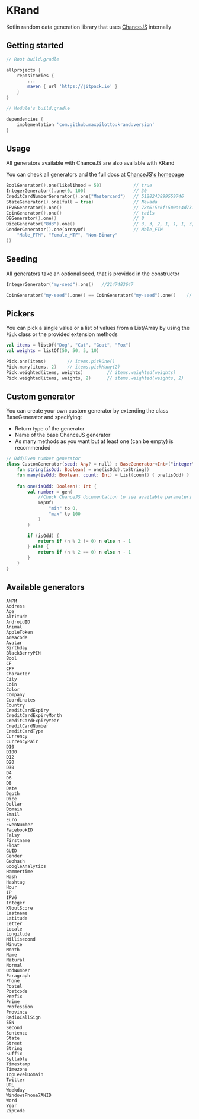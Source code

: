 # KRand

Kotlin random data generation library that uses [ChanceJS](https://chancejs.com/) internally

## Getting started

```gradle
// Root build.gradle

allprojects {
    repositories {
        ...
        maven { url 'https://jitpack.io' }
    }
}
```

```gradle
// Module's build.gradle

dependencies {
    implementation 'com.github.maxpilotto:krand:version'
}
```

## Usage

All generators available with ChanceJS are also available with KRand

You can check all generators and the full docs at [ChanceJS's homepage](https://chancejs.com/)

```kotlin
BoolGenerator().one(likelihood = 50)            // true
IntegerGenerator().one(0, 100)                  // 30
CreditCardNumberGenerator().one("Mastercard")   // 5128243899559746
StateGenerator().one(full = true)               // Nevada
IPV6Generator().one()                           // 78c6:5c6f:500a:4d73:b4f3:f85c:08fa:5574
CoinGenerator().one()                           // tails
D8Generator().one()                             // 8
DiceGenerator("8d3").one()                      // 3, 3, 2, 1, 1, 1, 3, 2        
GenderGenerator().one(arrayOf(                  // Male_FTM
    "Male_FTM", "Female_MTF", "Non-Binary"
))
```

## Seeding

All generators take an optional seed, that is provided in the constructor

```kotlin
IntegerGenerator("my-seed").one()   //2147483647

CoinGenerator("my-seed").one() == CoinGenerator("my-seed").one()    // True
```

## Pickers

You can pick a single value or a list of values from a List/Array by using the `Pick` class or the provided extension methods

```kotlin
val items = listOf("Dog", "Cat", "Goat", "Fox")
val weights = listOf(50, 50, 5, 10)

Pick.one(items)        // items.pickOne()  
Pick.many(items, 2)    // items.pickMany(2)
Pick.weighted(items, weights)         // items.weighted(weights)
Pick.weighted(items, weights, 2)      // items.weighted(weights, 2)
```

## Custom generator

You can create your own custom generator by extending the class BaseGenerator and specifying:

+ Return type of the generator
+ Name of the base ChanceJS generator
+ As many methods as you want but at least one (can be empty) is recommended

```kotlin
// Odd/Even number generator
class CustomGenerator(seed: Any? = null) : BaseGenerator<Int>("integer", seed) {
    fun string(isOdd: Boolean) = one(isOdd).toString()
    fun many(isOdd: Boolean, count: Int) = List(count) { one(isOdd) }
    
    fun one(isOdd: Boolean): Int {
        val number = gen(
            //Check ChanceJS documentation to see available parameters
            mapOf(
                "min" to 0,
                "max" to 100
            )
        )

        if (isOdd) {
            return if (n % 2 != 0) n else n - 1
        } else {
            return if (n % 2 == 0) n else n - 1
        }
    }
}
```

## Available generators

```
AMPM
Address
Age
Altitude
AndroidID
Animal
AppleToken
Areacode
Avatar
Birthday
BlackBerryPIN
Bool
CF
CPF
Character
City
Coin
Color
Company
Coordinates
Country
CreditCardExpiry
CreditCardExpiryMonth
CreditCardExpiryYear
CreditCardNumber
CreditCardType
Currency
CurrencyPair
D10
D100
D12
D20
D30
D4
D6
D8
Date
Depth
Dice
Dollar
Domain
Email
Euro
EvenNumber
FacebookID
Falsy
Firstname
Float
GUID
Gender
Geohash
GoogleAnalytics
Hammertime
Hash
Hashtag
Hour
IP
IPV6
Integer
KloutScore
Lastname
Latitude
Letter
Locale
Longitude
Millisecond
Minute
Month
Name
Natural
Normal
OddNumber
Paragraph
Phone
Postal
Postcode
Prefix
Prime
Profession
Province
RadioCallSign
SSN
Second
Sentence
State
Street
String
Suffix
Syllable
Timestamp
Timezone
TopLevelDomain
Twitter
URL
Weekday
WindowsPhone7ANID
Word
Year
ZipCode
```
